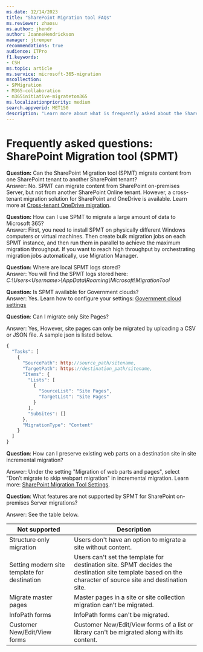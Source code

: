 ```yaml
---
ms.date: 12/14/2023
title: "SharePoint Migration tool FAQs"
ms.reviewer: zhaosu
ms.author: jhendr
author: JoanneHendrickson
manager: jtremper
recommendations: true
audience: ITPro
f1.keywords:
- CSH
ms.topic: article
ms.service: microsoft-365-migration
mscollection: 
- SPMigration
- M365-collaboration
- m365initiative-migratetom365
ms.localizationpriority: medium
search.appverid: MET150
description: "Learn more about what is frequently asked about the SharePoint Migration tool."
---
```


# Frequently asked questions:  SharePoint Migration tool (SPMT)


**Question:** Can the SharePoint Migration tool (SPMT) migrate content from one SharePoint tenant to another SharePoint tenant?</br>
Answer:  No. SPMT can migrate content from SharePoint on-premises Server, but not from another SharePoint Online tenant. However, a cross-tenant migration solution for SharePoint and OneDrive is available. Learn more at [Cross-tenant OneDrive migration](/microsoft-365/enterprise/cross-tenant-onedrive-migration).

**Question:** How can I use SPMT to migrate a large amount of data to Microsoft 365?</br>
Answer: First, you need to install SPMT on physically different Windows computers or virtual machines. Then create bulk migration jobs on each SPMT instance, and then run them in parallel to achieve the maximum migration throughput. If you want to reach high throughput by orchestrating migration jobs automatically, use Migration Manager. 

**Question:** Where are local SPMT logs stored?</br>
Answer: You will find the SPMT logs stored here: *C:\Users\<Username>\AppData\Roaming\Microsoft\MigrationTool*

**Question:** Is SPMT available for Government clouds?</br>
Answer: Yes. Learn how to configure your settings: [Government cloud settings](spmt-install-issues.md#government-cloud-support)

**Question**: Can I migrate only Site Pages?

Answer: Yes, However, site pages can only be migrated by uploading a CSV or JSON file. A sample json is listed below.


```javascript
{
  "Tasks": [
    {
      "SourcePath": http://source_path/sitename,
      "TargetPath": https://destination_path/sitename,
      "Items": {
        "Lists": [
          {
            "SourceList": "Site Pages",
            "TargetList": "Site Pages"
          }
        ],
        "SubSites": []
      },
      "MigrationType": "Content"
    }
  ]
}
```

**Question**: How can I preserve existing web parts on a destination site in site incremental migration?

Answer: Under the setting "Migration of web parts and pages", select "Don’t migrate to skip webpart migration" in incremental migration. Learn more: [SharePoint Migration Tool Settings](https://nam06.safelinks.protection.outlook.com/?url=https%3A%2F%2Flearn.microsoft.com%2Fen-us%2Fsharepointmigration%2Fspmt-settings%23sharepoint&data=05%7C02%7CZhaoyang.Sun%40microsoft.com%7Ceff44a7137c24bf1daef08dbfacba252%7C72f988bf86f141af91ab2d7cd011db47%7C1%7C0%7C638379524749283736%7CUnknown%7CTWFpbGZsb3d8eyJWIjoiMC4wLjAwMDAiLCJQIjoiV2luMzIiLCJBTiI6Ik1haWwiLCJXVCI6Mn0%3D%7C3000%7C%7C%7C&sdata=vXhuGaERZ2kz3KHSGJYlWGkmhcFFPFulptTHSfEFz4I%3D&reserved=0).

**Question**: What features are not supported by SPMT for SharePoint on-premises Server migrations?

Answer: See the table below.

|Not supported|Description|
| -------- | -------- |
|Structure only migration|Users don't have an option to migrate a site without content.|
|Setting modern site template for destination|Users can't set the template for destination site. SPMT decides the destination site template based on the character of source site and destination site.|
|Migrate master pages|Master pages in a site or site collection migration can’t be migrated.|
|InfoPath forms|InfoPath forms can't be migrated.|
|Customer New/Edit/View forms|Customer New/Edit/View forms of a list or library can't be migrated along with its content.|
